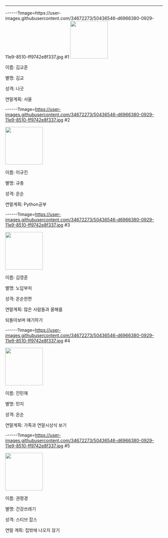 ---
<section data-background="https://user-images.githubusercontent.com/34672273/50435633-700f4680-0925-11e9-93cd-71b2542fae0e.jpg" background-transition="slide" class="center"  >
------?image=https://user-images.githubusercontent.com/34672273/50436546-d6966380-0929-11e9-8510-ff9742e8f337.jpg
#1

<img width="120" src="https://scontent-icn1-1.xx.fbcdn.net/v/t1.0-9/21617877_1620885234640947_4016732577944580524_n.jpg?_nc_cat=100&_nc_ht=scontent-icn1-1.xx&oh=328fe365f25df15384a84b750e13d3b3&oe=5C9435AF">

이름: 김교훈

별명: 김교

성격: 나긋

연말계획: 서울


------?image=https://user-images.githubusercontent.com/34672273/50436546-d6966380-0929-11e9-8510-ff9742e8f337.jpg
#2

<img width="120" src="https://user-images.githubusercontent.com/34672273/50433910-73530400-091e-11e9-8813-0380ab1ecaa1.png">

이름: 이규진

별명: 규총

성격: 온순

연말계획: Python공부


------?image=https://user-images.githubusercontent.com/34672273/50436546-d6966380-0929-11e9-8510-ff9742e8f337.jpg
#3

<img width="120" src="https://user-images.githubusercontent.com/34672273/50433830-00498d80-091e-11e9-80b5-ae395d270380.jpg">

이름: 김영훈

별명: 노답부처

성격: 온순한편

연말계획: 많은 사람들과 올해를

  되돌아보며 얘기하기


------?image=https://user-images.githubusercontent.com/34672273/50436546-d6966380-0929-11e9-8510-ff9742e8f337.jpg
#4

<img width="120" src = "https://user-images.githubusercontent.com/34672273/50433874-37b83a00-091e-11e9-9956-3ba70fc517ae.jpg">

이름: 진민재

별명: 민지

성격: 온순

연말계획: 가족과 연말시상식 보기


------?image=https://user-images.githubusercontent.com/34672273/50436546-d6966380-0929-11e9-8510-ff9742e8f337.jpg
#5

<img width="120" src = "https://user-images.githubusercontent.com/45252527/50433503-edce5480-091b-11e9-9de4-63a292ff028b.png">

이름: 권령경

별명: 건강쓰레기

성격: 스티브 잡스

연말 계획: 집밖에 나오지 않기

